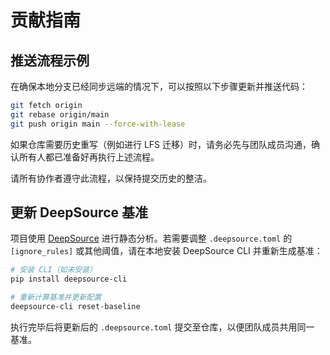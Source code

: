# 贡献指南

## 推送流程示例

在确保本地分支已经同步远端的情况下，可以按照以下步骤更新并推送代码：

```bash
git fetch origin
git rebase origin/main
git push origin main --force-with-lease
```

如果仓库需要历史重写（例如进行 LFS 迁移）时，请务必先与团队成员沟通，确认所有人都已准备好再执行上述流程。

请所有协作者遵守此流程，以保持提交历史的整洁。

## 更新 DeepSource 基准

项目使用 [DeepSource](https://deepsource.com/) 进行静态分析。若需要调整
`.deepsource.toml` 的 `[ignore_rules]` 或其他阈值，请在本地安装 DeepSource
CLI 并重新生成基准：

```bash
# 安装 CLI（如未安装）
pip install deepsource-cli

# 重新计算基准并更新配置
deepsource-cli reset-baseline
```

执行完毕后将更新后的 `.deepsource.toml` 提交至仓库，以便团队成员共用同一
基准。
